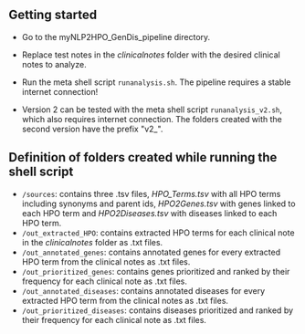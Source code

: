 ## Getting started
* Go to the myNLP2HPO_GenDis_pipeline directory.

* Replace test notes in the *clinicalnotes* folder with the desired clinical notes to analyze.

* Run the meta shell script `runanalysis.sh`. The pipeline requires a stable internet connection!

* Version 2 can be tested with the meta shell script `runanalysis_v2.sh`, which also requires internet connection. The folders created with the second version have the prefix "v2_".

## Definition of folders created while running the shell script

* `/sources`: contains three .tsv files, *HPO_Terms.tsv* with all HPO terms including synonyms and parent ids, *HPO2Genes.tsv* with genes linked to each HPO term and *HPO2Diseases.tsv* with diseases linked to each HPO term.
* `/out_extracted_HPO`: contains extracted HPO terms for each clinical note in the *clinicalnotes* folder as .txt files.
* `/out_annotated_genes`: contains annotated genes for every extracted HPO term from the clinical notes as .txt files.
* `/out_prioritized_genes`: contains genes prioritized and ranked by their frequency for each clinical note as .txt files.
* `/out_annotated_diseases`: contains annotated diseases for every extracted HPO term from the clinical notes as .txt files.
* `/out_prioritized_diseases`: contains diseases prioritized and ranked by their frequency for each clinical note as .txt files.
